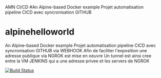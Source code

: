 AMN CI/CD
#An Alpine-based Docker example Projet automatisation pipeline CICD avec syncronisation GITHUB
# alpinehelloworld
An Alpine-based Docker example
Projet automatisation pipeline CICD
avec syncronisation GITHUB via WEBHOOK
Afin de faciliter l'exposition une adresse publique via NGROK est mise en oeuvre
Un tunnel est ainsi cree entre la VM JENKINS qui a une adresse privee et les servers
de NGROK

[![Build Status](http://192.168.88.10:8080/buildStatus/icon?job=AMN_DEPLOIEMENT)](http://192.168.88.10:8080/job/AMN_DEPLOIEMENT/)

